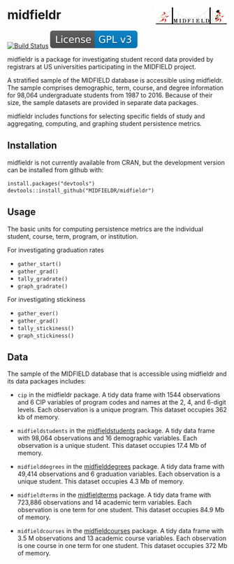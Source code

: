 
midfieldr <a href="https://engineering.purdue.edu/MIDFIELD" target="blank"><img src="man/figures/midfieldcut.png" align="right"/></a>
=====================================================================================================================================

<!-- [![CRAN_Status_Badge](http://www.r-pkg.org/badges/version/midfieldr)](http://cran.r-project.org/package=midfieldr) -->
[![Build Status](https://travis-ci.org/MIDFIELDR/midfieldr.svg?branch=master)](https://travis-ci.org/MIDFIELDR/midfieldr) [![License: GPL v3](man/figures/License-GPL-v3-blue.svg)](https://www.gnu.org/licenses/gpl-3.0)

midfieldr is a package for investigating student record data provided by registrars at US universities participating in the MIDFIELD project.

A stratified sample of the MIDFIELD database is accessible using midfieldr. The sample comprises demographic, term, course, and degree information for 98,064 undergraduate students from 1987 to 2016. Because of their size, the sample datasets are provided in separate data packages.

midfieldr includes functions for selecting specific fields of study and aggregating, computing, and graphing student persistence metrics.

Installation
------------

midfieldr is not currently available from CRAN, but the development version can be installed from github with:

    install.packages("devtools")
    devtools::install_github("MIDFIELDR/midfieldr")

Usage
-----

The basic units for computing persistence metrics are the individual student, course, term, program, or institution.

For investigating graduation rates

-   `gather_start()`
-   `gather_grad()`
-   `tally_gradrate()`
-   `graph_gradrate()`

For investigating stickiness

-   `gather_ever()`
-   `gather_grad()`
-   `tally_stickiness()`
-   `graph_stickiness()`

Data
----

The sample of the MIDFIELD database that is accessible using midfieldr and its data packages includes:

-   `cip` in the midfieldr package. A tidy data frame with 1544 observations and 6 CIP variables of program codes and names at the 2, 4, and 6-digit levels. Each observation is a unique program. This dataset occupies 362 kb of memory.

-   `midfieldstudents` in the [midfieldstudents](https://github.com/MIDFIELDR/midfieldstudents) package. A tidy data frame with 98,064 observations and 16 demographic variables. Each observation is a unique student. This dataset occupies 17.4 Mb of memory.

-   `midfielddegrees` in the [midfielddegrees](https://github.com/MIDFIELDR/midfielddegrees) package. A tidy data frame with 49,414 observations and 6 graduation variables. Each observation is a unique student. This dataset occupies 4.3 Mb of memory.

-   `midfieldterms` in the [midfieldterms](https://github.com/MIDFIELDR/midfieldterms) package. A tidy data frame with 723,886 observations and 14 academic term variables. Each observation is one term for one student. This dataset occupies 84.9 Mb of memory.

-   `midfieldcourses` in the [midfieldcourses](https://github.com/MIDFIELDR/midfieldcourses) package. A tidy data frame with 3.5 M observations and 13 academic course variables. Each observation is one course in one term for one student. This dataset occupies 372 Mb of memory.
